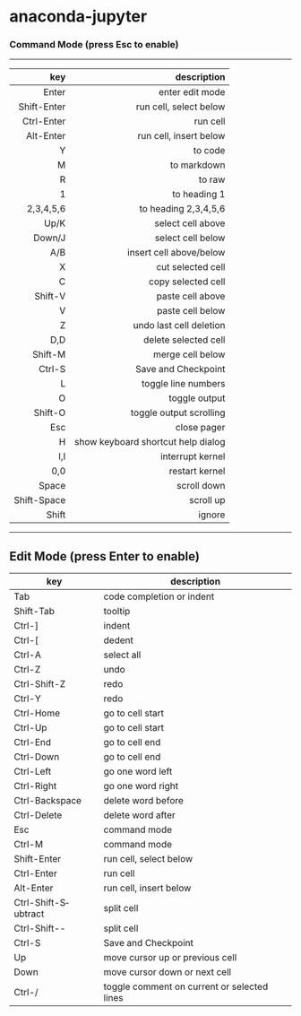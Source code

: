 # anaconda-jupyter


### Command Mode (press Esc to enable)
----------------------------------------------
|key|description|
|---:|---:|
|Enter |enter edit mode|
|Shift-­Enter|run cell, select below|
|Ctrl-Enter|run cell|
|Alt-Enter|run cell, insert below|
|Y|to code|
|M|to markdown|
|R|to raw|
|1|to heading 1|
|2,3,4,5,6|to heading 2,3,4,5,6|
|Up/K|select cell above|
|Down/J|select cell below|
|A/B|insert cell above/­below|
|X|cut selected cell|
|C|copy selected cell|
|Shift-V|paste cell above|
|V|paste cell below|
|Z|undo last cell deletion|
|D,D|delete selected cell|
|Shift-M|merge cell below|
|Ctrl-S|Save and Checkpoint|
|L|toggle line numbers|
|O|toggle output|
|Shift-O|toggle output scrolling|
|Esc|close pager|
|H|show keyboard shortcut help dialog|
|I,I|interrupt kernel|
|0,0|restart kernel|
|Space|scroll down|
|Shift-­Space|scroll up|
|Shift|ignore|
---------------------------------------------- 
Edit Mode (press Enter to enable)
----------------------------------------------
|key|description|
|---|---|
|Tab|code completion or indent|
|Shift-Tab|tooltip|
|Ctrl-]|indent|
|Ctrl-[|dedent|
|Ctrl-A|select all|
|Ctrl-Z|undo|
|Ctrl-S­hift-Z|redo|
|Ctrl-Y|redo|
|Ctrl-Home|go to cell start|
|Ctrl-Up|go to cell start|
|Ctrl-End|go to cell end|
|Ctrl-Down|go to cell end|
|Ctrl-Left|go one word left|
|Ctrl-Right|go one word right|
|Ctrl-B­ack­space|delete word before|
|Ctrl-D­elete|delete word after|
|Esc|command mode|
|Ctrl-M|command mode|
|Shift-­Enter|run cell, select below|
|Ctrl-Enter|run cell|
|Alt-Enter|run cell, insert below|
|Ctrl-S­hif­t-S­ubtract|split cell|
|Ctrl-S­hift--|split cell|
|Ctrl-S|Save and Checkpoint|
|Up|move cursor up or previous cell|
|Down|move cursor down or next cell|
|Ctrl-/|toggle comment on current or selected lines|

